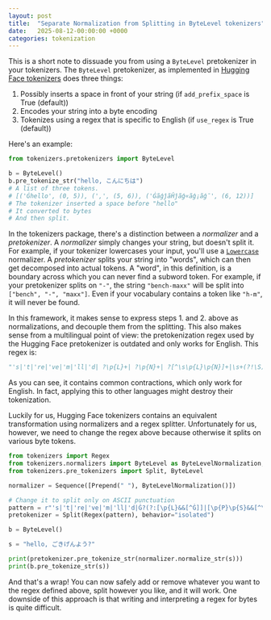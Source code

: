 ```yaml
---
layout: post
title:  "Separate Normalization from Splitting in ByteLevel tokenizers"
date:   2025-08-12-00:00:00 +0000
categories: tokenization 
---
```


This is a short note to dissuade you from using a `ByteLevel` pretokenizer in your tokenizers. The `ByteLevel` pretokenizer, as implemented in [Hugging Face tokenizers](https://github.com/huggingface/tokenizers) does three things:

1. Possibly inserts a space in front of your string (if `add_prefix_space` is True (default))
2. Encodes your string into a byte encoding
3. Tokenizes using a regex that is specific to English (if `use_regex` is True (default))

Here's an example:

```python
from tokenizers.pretokenizers import ByteLevel

b = ByteLevel()
b.pre_tokenize_str("hello, こんにちは")
# A list of three tokens.
# [('Ġhello', (0, 5)), (',', (5, 6)), ('ĠãģĵãĤĵãģ«ãģ¡ãģ¯', (6, 12))]
# The tokenizer inserted a space before "hello"
# It converted to bytes
# And then split.
```

In the tokenizers package, there's a distinction between a *normalizer* and a *pretokenizer*. A *normalizer* simply changes your string, but doesn't split it. For example, if your tokenizer lowercases your input, you'll use a [`Lowercase`](https://huggingface.co/docs/tokenizers/api/normalizers#tokenizers.normalizers.Lowercase) normalizer. A *pretokenizer* splits your string into "words", which can then get decomposed into actual tokens. A "word", in this definition, is a boundary across which you can never find a subword token. For example, if your pretokenizer splits on `"-"`, the string `"bench-maxx"` will be split into `["bench", "-", "maxx"]`. Even if your vocabulary contains a token like `"h-m"`, it will never be found.

In this framework, it makes sense to express steps 1. and 2. above as normalizations, and decouple them from the splitting. This also makes sense from a multilingual point of view: the pretokenization regex used by the Hugging Face pretokenizer is outdated and only works for English. This regex is: 

```python
"'s|'t|'re|'ve|'m|'ll|'d| ?\p{L}+| ?\p{N}+| ?[^\s\p{L}\p{N}]+|\s+(?!\S)|\s+"
```

As you can see, it contains common contractions, which only work for English. In fact, applying this to other languages might destroy their tokenization.

Luckily for us, Hugging Face tokenizers contains an equivalent transformation using normalizers and a regex splitter. Unfortunately for us, however, we need to change the regex above because otherwise it splits on various byte tokens.

```python
from tokenizers import Regex
from tokenizers.normalizers import ByteLevel as ByteLevelNormalization, Prepend, Sequence
from tokenizers.pre_tokenizers import Split, ByteLevel

normalizer = Sequence([Prepend(" "), ByteLevelNormalization()])

# Change it to split only on ASCII punctuation
pattern = r"'s|'t|'re|'ve|'m|'ll|'d|Ġ?(?:[\p{L}&&[^Ġ]]|[\p{P}\p{S}&&[^\x00-\x7F]])+|Ġ?\p{N}+|Ġ?[\x21-\x2F\x3A-\x40\x5B-\x60\x7B-\x7E]+"
pretokenizer = Split(Regex(pattern), behavior="isolated")

b = ByteLevel()

s = "hello, ごきげんよう?" 

print(pretokenizer.pre_tokenize_str(normalizer.normalize_str(s)))
print(b.pre_tokenize_str(s))

```

And that's a wrap! You can now safely add or remove whatever you want to the regex defined above, split however you like, and it will work. One downside of this approach is that writing and interpreting a regex for bytes is quite difficult. 